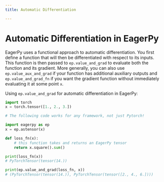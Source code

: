 ```yaml
---
title: Automatic Differentiation

---
```


# Automatic Differentiation in EagerPy

EagerPy uses a functional approach to automatic differentiation. You first define a function that will then be differentiated with respect to its inputs. This function is then passed to `ep.value_and_grad` to evaluate both the function and its gradient. More generally, you can also use `ep.value_aux_and_grad` if your function has additional auxiliary outputs and `ep.value_and_grad_fn` if you want the gradient function without immediately evaluating it at some point `x`.

Using `ep.value_and_grad` for automatic differentiation in EagerPy:

```python
import torch
x = torch.tensor([1., 2., 3.])

# The following code works for any framework, not just Pytorch!

import eagerpy as ep
x = ep.astensor(x)

def loss_fn(x):
    # this function takes and returns an EagerPy tensor
    return x.square().sum()

print(loss_fn(x))
# PyTorchTensor(tensor(14.))

print(ep.value_and_grad(loss_fn, x))
# (PyTorchTensor(tensor(14.)), PyTorchTensor(tensor([2., 4., 6.])))
```
